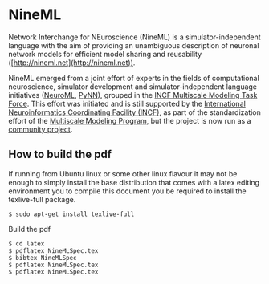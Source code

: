 
NineML
======

Network Interchange for NEuroscience (NineML) is a simulator-independent language with the aim of providing an unambiguous description of neuronal network models for efficient model sharing and reusability ([http://nineml.net](http://nineml.net)).

NineML emerged from a joint effort of experts in the fields of computational neuroscience, simulator development and simulator-independent language initiatives ([NeuroML](http://www.neuroml.org/), [PyNN](http://neuralensemble.org/PyNN/)), grouped in the [INCF Multiscale Modeling Task Force](https://www.incf.org/activities/our-programs/modeling/people). This effort was initiated and is still supported by the [International Neuroinformatics Coordinating Facility (INCF)](http://www.incf.org), as part of the standardization effort of the [Multiscale Modeling Program](https://www.incf.org/activities/our-programs/modeling), but the project is now run as a [community project](../committee).


How to build the pdf
---

If running from Ubuntu linux or some other linux flavour it may not be enough to simply install the base distribution that comes with a latex editing environment you to compile this document you be required to install the texlive-full package.

```
$ sudo apt-get install texlive-full 
```

Build the pdf

```
$ cd latex
$ pdflatex NineMLSpec.tex
$ bibtex NineMLSpec
$ pdflatex NineMLSpec.tex
$ pdflatex NineMLSpec.tex
```
